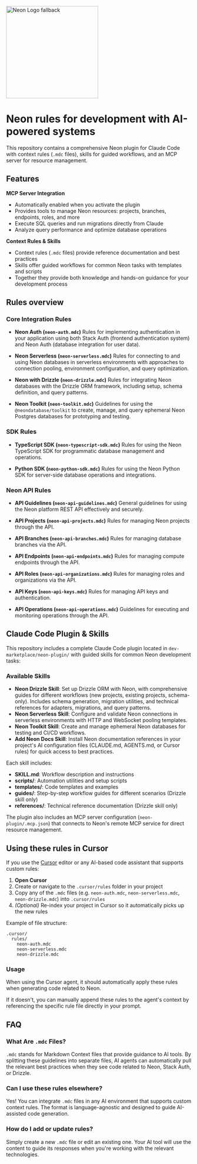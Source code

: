 <picture>
  <source media="(prefers-color-scheme: dark)" srcset="https://neon.com/brand/neon-logo-dark-color.svg">
  <source media="(prefers-color-scheme: light)" srcset="https://neon.com/brand/neon-logo-light-color.svg">
  <img width="250px" alt="Neon Logo fallback" src="https://neon.com/brand/neon-logo-dark-color.svg">
</picture>

# Neon rules for development with AI-powered systems

This repository contains a comprehensive Neon plugin for Claude Code with context rules (`.mdc` files), skills for guided workflows, and an MCP server for resource management.

## Features

**MCP Server Integration**
- Automatically enabled when you activate the plugin
- Provides tools to manage Neon resources: projects, branches, endpoints, roles, and more
- Execute SQL queries and run migrations directly from Claude
- Analyze query performance and optimize database operations

**Context Rules & Skills**
- Context rules (`.mdc` files) provide reference documentation and best practices
- Skills offer guided workflows for common Neon tasks with templates and scripts
- Together they provide both knowledge and hands-on guidance for your development process

## Rules overview

### Core Integration Rules

- **Neon Auth (`neon-auth.mdc`)**
  Rules for implementing authentication in your application using both Stack Auth (frontend authentication system) and Neon Auth (database integration for user data).

- **Neon Serverless (`neon-serverless.mdc`)**
  Rules for connecting to and using Neon databases in serverless environments with approaches to connection pooling, environment configuration, and query optimization.

- **Neon with Drizzle (`neon-drizzle.mdc`)**
  Rules for integrating Neon databases with the Drizzle ORM framework, including setup, schema definition, and query patterns.

- **Neon Toolkit (`neon-toolkit.mdc`)**
  Guidelines for using the `@neondatabase/toolkit` to create, manage, and query ephemeral Neon Postgres databases for prototyping and testing.

### SDK Rules

- **TypeScript SDK (`neon-typescript-sdk.mdc`)**
  Rules for using the Neon TypeScript SDK for programmatic database management and operations.

- **Python SDK (`neon-python-sdk.mdc`)**
  Rules for using the Neon Python SDK for server-side database operations and integrations.

### Neon API Rules

- **API Guidelines (`neon-api-guidelines.mdc`)**
  General guidelines for using the Neon platform REST API effectively and securely.

- **API Projects (`neon-api-projects.mdc`)**
  Rules for managing Neon projects through the API.

- **API Branches (`neon-api-branches.mdc`)**
  Rules for managing database branches via the API.

- **API Endpoints (`neon-api-endpoints.mdc`)**
  Rules for managing compute endpoints through the API.

- **API Roles (`neon-api-organizations.mdc`)**
  Rules for managing roles and organizations via the API.

- **API Keys (`neon-api-keys.mdc`)**
  Rules for managing API keys and authentication.

- **API Operations (`neon-api-operations.mdc`)**
  Guidelines for executing and monitoring operations through the API.

## Claude Code Plugin & Skills

This repository includes a complete Claude Code plugin located in `dev-marketplace/neon-plugin/` with guided skills for common Neon development tasks:

### Available Skills

- **Neon Drizzle Skill**: Set up Drizzle ORM with Neon, with comprehensive guides for different workflows (new projects, existing projects, schema-only). Includes schema generation, migration utilities, and technical references for adapters, migrations, and query patterns.
- **Neon Serverless Skill**: Configure and validate Neon connections in serverless environments with HTTP and WebSocket pooling templates.
- **Neon Toolkit Skill**: Create and manage ephemeral Neon databases for testing and CI/CD workflows.
- **Add Neon Docs Skill**: Install Neon documentation references in your project's AI configuration files (CLAUDE.md, AGENTS.md, or Cursor rules) for quick access to best practices.

Each skill includes:
- **SKILL.md**: Workflow description and instructions
- **scripts/**: Automation utilities and setup scripts
- **templates/**: Code templates and examples
- **guides/**: Step-by-step workflow guides for different scenarios (Drizzle skill only)
- **references/**: Technical reference documentation (Drizzle skill only)

The plugin also includes an MCP server configuration (`neon-plugin/.mcp.json`) that connects to Neon's remote MCP service for direct resource management.

## Using these rules in Cursor

If you use the [Cursor](https://www.cursor.so/) editor or any AI-based code assistant that supports custom rules:

1. **Open Cursor**
2. Create or navigate to the `.cursor/rules` folder in your project
3. Copy any of the `.mdc` files (e.g. `neon-auth.mdc`, `neon-serverless.mdc`, `neon-drizzle.mdc`) into `.cursor/rules`
4. *(Optional)* Re-index your project in Cursor so it automatically picks up the new rules

Example of file structure:

```
.cursor/
  rules/
    neon-auth.mdc
    neon-serverless.mdc
    neon-drizzle.mdc
```

### Usage

When using the Cursor agent, it should automatically apply these rules when generating code related to Neon.

If it doesn't, you can manually append these rules to the agent's context by referencing the specific rule file directly in your prompt.

## FAQ

### What Are `.mdc` Files?
`.mdc` stands for Markdown Context files that provide guidance to AI tools. By splitting these guidelines into separate files, AI agents can automatically pull the relevant best practices when they see code related to Neon, Stack Auth, or Drizzle.

### Can I use these rules elsewhere?
Yes! You can integrate `.mdc` files in any AI environment that supports custom context rules. The format is language-agnostic and designed to guide AI-assisted code generation.

### How do I add or update rules?
Simply create a new `.mdc` file or edit an existing one. Your AI tool will use the content to guide its responses when you're working with the relevant technologies.
